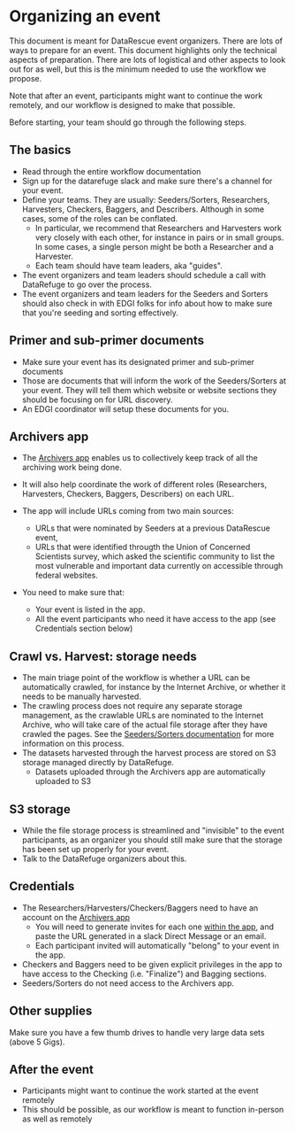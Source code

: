 # Organizing an event

This document is meant for DataRescue event organizers. There are lots of ways to prepare for an event. This document highlights only the technical aspects of preparation. There are lots of logistical and other aspects to look out for as well, but this is the minimum needed to use the workflow we propose.  

Note that after an event, participants might want to continue the work remotely, and our workflow is designed to make that possible.


Before starting, your team should go through the following steps. 

## The basics
- Read through the entire workflow documentation
- Sign up for the datarefuge slack and make sure there's a channel for your event. 
- Define your teams. They are usually: Seeders/Sorters, Researchers, Harvesters, Checkers, Baggers, and Describers. Although in some cases, some of the roles can be conflated. 
  - In particular, we recommend that Researchers and Harvesters work very closely with each other, for instance in pairs or in small groups. In some cases, a single person might be both a Researcher and a Harvester.
  - Each team should have team leaders, aka "guides". 
- The event organizers and team leaders should schedule a call with DataRefuge to go over the process. 
- The event organizers and team leaders for the Seeders and Sorters should also check in with EDGI folks for info about how to make sure that you're seeding and sorting effectively. 

## Primer and sub-primer documents
- Make sure your event has its designated primer and sub-primer documents
- Those are documents that will inform the work of the Seeders/Sorters at your event. They will tell them which website or website sections they should be focusing on for URL discovery. 
- An EDGI coordinator will setup these documents for you.

## Archivers app
- The [Archivers app](http://www.archivers.space/) enables us to collectively keep track of all the archiving work being done.
 - It will also help coordinate the work of different roles (Researchers, Harvesters, Checkers, Baggers, Describers) on each URL.
- The app will include URLs coming from two main sources:
   - URLs that were nominated by Seeders at a previous DataRescue event, 
   - URLs that were identified througth the Union of Concerned Scientists survey, which asked the scientific community to list the most vulnerable and important data currently on accessible through federal websites. 
   
- You need to make sure that:
  - Your event is listed in the app.
  - All the event participants who need it have access to the app (see Credentials section below)
  

## Crawl vs. Harvest: storage needs 
- The main triage point of the workflow is whether a URL can be automatically crawled, for instance by the Internet Archive, or whether it  needs to be manually harvested. 
- The crawling process does not require any separate storage management, as the crawlable URLs are nominated to the Internet Archive, who will take care of the actual file storage after they have crawled the pages. See the [Seeders/Sorters documentation](seednsort.md) for more information on this process. 
 - The datasets harvested through the harvest process are stored on S3 storage managed directly by DataRefuge.
   - Datasets uploaded through the Archivers app are automatically uploaded to S3

## S3 storage
- While the file storage process is streamlined and "invisible" to the event participants, as an organizer you should still make sure that the storage has been set up properly for your event.
- Talk to the DataRefuge organizers about this.

<!-- - You need two S3 "buckets" (i.e., directories) for your harvested files.  
 - The Harvesters will upload the files they harvest to the first bucket ("pre-bag" bucket)
  - In some cases, the Checkers will also upload improved versions of the files to the same pre-bag bucket
 - The Baggers will turn those files into bags and upload the bags to the second bucket ("bag" bucket)
- A DataRefuge coordinator will set up the two S3 buckets for you 
 - They will also make sure that the Uploader web applications used by Harvesters, Checkers, and Baggers "knows" about your event and has the name of your event listed as an option.
 - Most uploads to S3 will be done through the web-based Uploader application (http://drp-upload.herokuapp.com/ or http://drp-upload-bagger.herokuapp.com/). This application can handle files up to 5 Gigs.
 - One person at the event should be designated as the S3 System Administrator and will have direct access to the S3 buckets for the event. The S3 Sys Admin should be someone with advanced technical skills and will be responsible for 2 things:
  - Upload very large sets (beyond 5 Gigs) through an alternate method (provided by DataRefuge)
  - Keep the buckets cleaned up and organized. 
- Note that large files Uploaders need not be coders, but they should have a little experience working in command line, and computers with python 2.7.-->
  
## Credentials
- The Researchers/Harvesters/Checkers/Baggers need to have an account on the [Archivers app](http://www.archivers.space/) 
  - You will need to generate invites for each one [within the app](http://www.archivers.space/invites/new), and paste the URL generated in a slack Direct Message or an email.
  - Each participant invited will automatically "belong" to your event in the app.
- Checkers and Baggers need to be given explicit privileges in the app to have access to the Checking (i.e. "Finalize") and Bagging sections. 
- Seeders/Sorters do not need access to the Archivers app.
<!--  - The Describers (Ckan/Metadata folks) need **credentials for [ckan](https://www.datarefuge.org/)**. -->
<!--- The S3 System Administrator needs credentials for s3. -->

## Other supplies
Make sure you have a few thumb drives to handle very large data sets (above 5 Gigs).

## After the event
- Participants might want to continue the work started at the event remotely
- This should be possible, as our workflow is meant to function in-person as well as remotely
